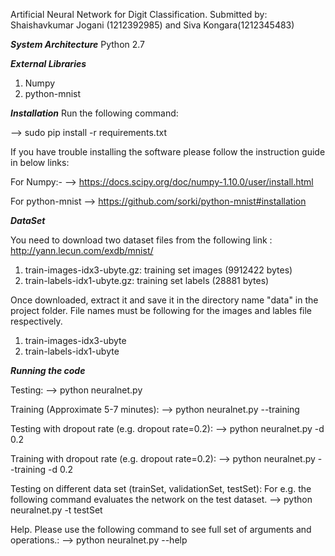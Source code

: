 Artificial Neural Network for Digit Classification.
Submitted by: Shaishavkumar Jogani (1212392985) and Siva Kongara(1212345483)

***System Architecture***
Python 2.7


***External Libraries***
1) Numpy
2) python-mnist


***Installation***
Run the following command:

--> sudo pip install -r requirements.txt

If you have trouble installing the software please follow the instruction guide in below links:

For Numpy:-
--> https://docs.scipy.org/doc/numpy-1.10.0/user/install.html

For python-mnist
--> https://github.com/sorki/python-mnist#installation

***DataSet***

You need to download two dataset files from the following link : http://yann.lecun.com/exdb/mnist/
1) train-images-idx3-ubyte.gz:  training set images (9912422 bytes)
2) train-labels-idx1-ubyte.gz:  training set labels (28881 bytes)

Once downloaded, extract it and save it in the directory name "data" in the project folder.
File names must be following for the images and lables file respectively.
1) train-images-idx3-ubyte
2) train-labels-idx1-ubyte

***Running the code***

Testing:
--> python neuralnet.py

Training (Approximate 5-7 minutes):
--> python neuralnet.py --training

Testing with dropout rate (e.g. dropout rate=0.2):
--> python neuralnet.py -d 0.2

Training with dropout rate (e.g. dropout rate=0.2):
--> python neuralnet.py --training -d 0.2

Testing on different data set (trainSet, validationSet, testSet):
For e.g. the following command evaluates the network on the test dataset.
--> python neuralnet.py -t testSet

Help. Please use the following command to see full set of arguments and operations.:
--> python neuralnet.py --help



